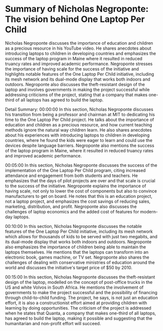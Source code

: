 # Summary of Nicholas Negroponte: The vision behind One Laptop Per Child

Nicholas Negroponte discusses the importance of education and children as a precious resource in his YouTube video. He shares anecdotes about introducing laptops to children in developing countries and emphasizes the success of the laptop program in Maine where it resulted in reduced truancy rates and improved academic performance. Negroponte stresses the importance of having scale for the success of the initiative and highlights notable features of the One Laptop Per Child initiative, including its mesh network and its dual-mode display that works both indoors and outdoors. Negroponte also discusses the theft-resistant design of the laptop and involves governments in making the project successful while addressing criticisms of the project, stating that a company that makes one-third of all laptops has agreed to build the laptop.

Detail Summary: 
00:00:00
In this section, Nicholas Negroponte discusses his transition from being a professor and chairman at MIT to dedicating his time to the One Laptop Per Child project. He talks about the importance of education and children as a precious resource, and how current teaching methods ignore the natural way children learn. He also shares anecdotes about his experiences with introducing laptops to children in developing countries, where he found the kids were eager to learn and could use the devices despite language barriers. Negroponte also mentions the success of the laptop program in Maine, where it resulted in reduced truancy rates and improved academic performance.

00:05:00
In this section, Nicholas Negroponte discusses the success of the implementation of the One Laptop Per Child program, citing increased attendance and engagement from both students and teachers. He emphasizes that the days of pilot projects are over and that scale is crucial to the success of the initiative. Negroponte explains the importance of having scale, not only to lower the cost of components but also to convince manufacturers to get on board. He notes that this is an education project, not a laptop project, and emphasizes the cost savings of reducing sales, marketing, distribution, and profit. Negroponte also discusses the challenges of laptop economics and the added cost of features for modern-day laptops.

00:10:00
In this section, Nicholas Negroponte discusses the notable features of the One Laptop Per Child initiative, including its mesh network which allows for thousands of kids to be served with just two megabits, and its dual-mode display that works both indoors and outdoors. Negroponte also emphasizes the importance of children being able to maintain the laptops themselves. He mentions that the laptops can transform into an electronic book, games machine, or TV set. Negroponte also shares the challenges of dealing with conservative ministries of education around the world and discusses the initiative's target price of $50 by 2010.

00:15:00
In this section, Nicholas Negroponte discusses the theft-resistant design of the laptop, modelled on the concept of post-office trucks in the US and white Volvos in South Africa. He mentions the involvement of governments to make the project successful and the possibility of financing through child-to-child funding. The project, he says, is not just an education effort, it is also a constructionist effort aimed at providing children with learning by doing opportunities. The criticism of the project is addressed when he states that Quanta, a company that makes one-third of all laptops, has agreed to build the laptop, making it possible and suggesting that the humanitarian and non-profit effort will succeed.

